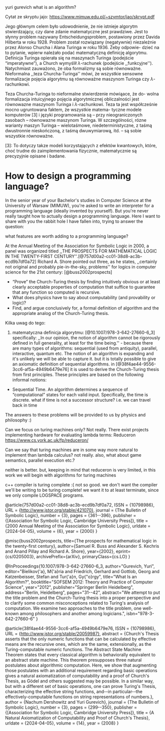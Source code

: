 yuri gurevich what is an algorithm?

Cytat ze skryptu jajo:
https://www.mimuw.edu.pl/~szymtor/jao/skrypt.pdf

Jego głównym celem było udowodnienie, że nie istnieje algorytm
stwierdzający, czy
dane zdanie matematyczne jest prawdziwe. Jest to słynny problem
nazywany Entscheidungsproblem, postawiony przez Davida Hilberta
w roku 1928. Problem został rozwiązany (negatywnie) niezależnie
przez Alonso Churcha i Alana Turinga w roku 1936. Żeby odpowie-
dzieć na to pytanie, wpierw należało podać matematyczną definicję
algorytmu. Definicja Turinga opierała się na maszynach Turinga
(podejście “imperatywne”), a Church wymyślił $\lambda$-rachunek (podejście
,,funkcyjne''). Natychmiast zauważono, że oba formalizmy są sobie
równoważne. Nieformalna ,,teza Churcha-Turinga'' mówi, że wszystkie
sensowne formalizacje pojęcia algorytmu są równoważne maszynom
Turinga czy $\lambda$-rachunkowi.

Teza Churcha-Turinga to nieformalne stwierdzenie mówiąace, że do-
wolna formalizacja intuicyjnego pojęcia algorytmicznej obliczalności
jest równowazne maszynom Turinga i $\lambda$-rachunkowi. Teza ta jest
współcześnie mocno ugruntowana faktem, że wszystkie matema-
tyczne modele komputerów [3] i języki programowania są – przy
nieograniczonych zasobach – równowazne maszynom Turinga. W
szczególności, rózne warianty maszyn Turinga – wielotaśmowe,
niedeterministyczne, z taśmą dwustronnie nieskończoną, z taśmą
dwuwymiarową, itd. – są sobie wszystkie równoważne.

[3]: To dotyczy takze modeli korzystających z efektów kwantowych, które,
choć trudne do zaimplementowania fizycznie, matematycznie są precyzyjnie
opisane i badane.

# How to design a programming language?
In the senior year of your Bachelor's studies in Computer Science at the University of Warsaw (MIMUW), you're asked to write an interpreter for a programming language (ideally invented by yourself). But you're never really taught how to actually design a programming language. Here I want to share with you the rabbit hole I have fallen into, trying to answer the question:

what features are worth adding to a programming language?


At the Annual Meeting of the Association for Symbolic Logic in 2000, a panel was organized titled ,,THE PROSPECTS FOR MATHEMATICAL LOGIC IN THE
TWENTY-FIRST CENTURY''.[@757d00a2-cc01-38d8-ac3b-ecd9b7df0a72] Richard A. Shore pointed out three, as he states, ,,certainly not original and probably pie-in-the-sky, problems'' for logics in computer science for the 21st century: [@buss2002prospects]
-  “Prove” the Church-Turing thesis by finding intuitively obvious or at
least clearly acceptable properties of computation that suffice to guarantee that any function so computed is recursive.
- What does physics have to say about computability (and provability
or logic)?
- Find, and argue conclusively for, a formal definition of algorithm
and the appropriate analog of the Church-Turing thesis.

Kilka uwag do tego:
1. matematyczna definicja algorytmu: [@10.1007/978-3-642-27660-6_3]
specifically: ,,In our opinion, the notion of algorithm cannot be rigorously defined in full
generality, at least for the time being.'' - because there are many types of algorithms: sequential (used from antiquity), parallel, interactive, quantum etc. The notion of an algorithm is expanding and it's unlikely we will be able to capture it.
but it is totally possible to give an axiomatic definition of sequential algorithms. in [@38f4ae44-9556-3cc6-af5a-4949b6479e76] it is used to derive the Church-Turing thesis from first principles. These principles are based on the following informal notions:
- Sequential Time. An algorithm determines a sequence of “computational”
states for each valid input. Specifically, the time is discrete. what if time is not a successor structure? i.e. we can travel back in time

The answers to these problems will be provided to us by physics and philosophy :)

Can we focus on turing machines only? Not really. There exist projects implementing hardware for evaluating lambda terms: Reduceron
https://www.cs.york.ac.uk/fp/reduceron/

Can we say that turing machines are in some way more natural to implement
than lambda calculus? not really. also, what about game semantics,
parallel execution etc.?


neither is better. but, keeping in mind that reduceron is very limited,
in this work we will begin with algorithms for turing machines


c++ compiler is turing complete :{ not so good.
we don't want the compiler we'll be writing to be turing complete!
we want it to at least terminate, since we only compile LOGSPACE programs.


@article{757d00a2-cc01-38d8-ac3b-ecd9b7df0a72,
 ISSN = {10798986},
 URL = {http://www.jstor.org/stable/421070},
 journal = {The Bulletin of Symbolic Logic},
 number = {3},
 pages = {361--396},
 publisher = {[Association for Symbolic Logic, Cambridge University Press]},
 title = {2000 Annual Meeting of the Association for Symbolic Logic},
 urldate = {2024-04-05},
 volume = {6},
 year = {2000}
}

@misc{buss2002prospects,
      title={The prospects for mathematical logic in the twenty-first century},
      author={Samuel R. Buss and Alexander S. Kechris and Anand Pillay and Richard A. Shore},
      year={2002},
      eprint={cs/0205003},
      archivePrefix={arXiv},
      primaryClass={cs.LO}
}


@InProceedings{10.1007/978-3-642-27660-6_3,
author="Gurevich, Yuri",
editor="Bielikov{\'a}, M{\'a}ria
and Friedrich, Gerhard
and Gottlob, Georg
and Katzenbeisser, Stefan
and Tur{\'a}n, Gy{\"o}rgy",
title="What Is an Algorithm?",
booktitle="SOFSEM 2012: Theory and Practice of Computer Science",
year="2012",
publisher="Springer Berlin Heidelberg",
address="Berlin, Heidelberg",
pages="31--42",
abstract="We attempt to put the title problem and the Church-Turing thesis into a proper perspective and to clarify some common misconceptions related to Turing's analysis of computation. We examine two approaches to the title problem, one well-known among philosophers and another among logicians.",
isbn="978-3-642-27660-6"
}

@article{38f4ae44-9556-3cc6-af5a-4949b6479e76,
 ISSN = {10798986},
 URL = {http://www.jstor.org/stable/20059987},
 abstract = {Church's Thesis asserts that the only numeric functions that can be calculated by effective means are the recursive ones, which are the same, extensionally, as the Turing-computable numeric functions. The Abstract State Machine Theorem states that every classical algorithm is behaviorally equivalent to an abstract state machine. This theorem presupposes three natural postulates about algorithmic computation. Here, we show that augmenting those postulates with an additional requirement regarding basic operations gives a natural axiomatization of computability and a proof of Church's Thesis, as Gödel and others suggested may be possible. In a similar way, but with a different set of basic operations, one can prove Turing's Thesis, characterizing the effective string functions, and--in particular--the effectively-computable functions on string representations of numbers.},
 author = {Nachum Dershowitz and Yuri Gurevich},
 journal = {The Bulletin of Symbolic Logic},
 number = {3},
 pages = {299--350},
 publisher = {[Association for Symbolic Logic, Cambridge University Press]},
 title = {A Natural Axiomatization of Computability and Proof of Church's Thesis},
 urldate = {2024-04-05},
 volume = {14},
 year = {2008}
}
